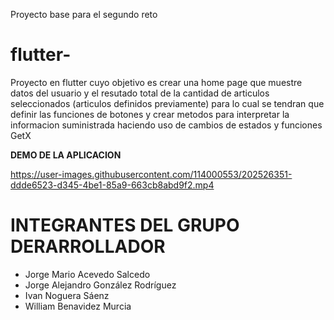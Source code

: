 Proyecto base para el segundo reto
# **flutter-**

Proyecto en flutter cuyo objetivo es crear una home page que muestre datos del usuario y el resutado total de la cantidad de articulos seleccionados (articulos definidos previamente) para lo cual se tendran que definir las funciones de botones y crear metodos para interpretar la informacion suministrada haciendo uso de cambios de estados y funciones GetX

****DEMO DE LA APLICACION****

https://user-images.githubusercontent.com/114000553/202526351-ddde6523-d345-4be1-85a9-663cb8abd9f2.mp4

# **INTEGRANTES DEL GRUPO DERARROLLADOR**

- Jorge Mario Acevedo Salcedo
- Jorge Alejandro González Rodríguez
- Ivan Noguera Sáenz
- William Benavidez Murcia

